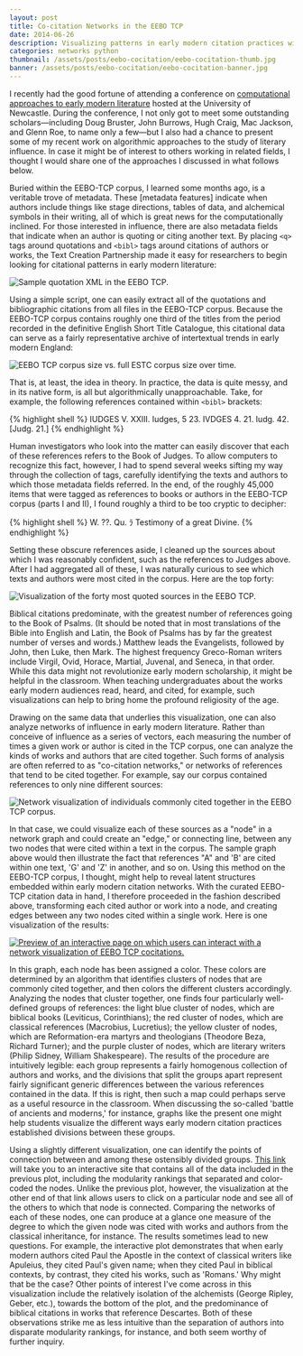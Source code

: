 ```yaml
---
layout: post
title: Co-citation Networks in the EEBO TCP
date: 2014-06-26
description: Visualizing patterns in early modern citation practices with Python and R.
categories: networks python
thumbnail: /assets/posts/eebo-cocitation/eebo-cocitation-thumb.jpg
banner: /assets/posts/eebo-cocitation/eebo-cocitation-banner.jpg
---
```


I recently had the good fortune of attending a conference on [computational approaches to early modern literature][newcastle] hosted at the University of Newcastle. During the conference, I not only got to meet some outstanding scholars—including Doug Bruster, John Burrows, Hugh Craig, Mac Jackson, and Glenn Roe, to name only a few—but I also had a chance to present some of my recent work on algorithmic approaches to the study of literary influence. In case it might be of interest to others working in related fields, I thought I would share one of the approaches I discussed in what follows below.

Buried within the EEBO-TCP corpus, I learned some months ago, is a veritable trove of metadata. These [metadata features] indicate when authors include things like stage directions, tables of data, and alchemical symbols in their writing, all of which is great news for the computationally inclined. For those interested in influence, there are also metadata fields that indicate when an author is quoting or citing another text. By placing `<q>` tags around quotations and `<bibl>` tags around citations of authors or works, the Text Creation Partnership made it easy for researchers to begin looking for citational patterns in early modern literature:

<img class='large' src='/assets/posts/eebo-cocitation/sample_eebo_xml.jpg' alt='Sample quotation XML in the EEBO TCP.'>

Using a simple script, one can easily extract all of the quotations and bibliographic citations from all files in the EEBO-TCP corpus. Because the EEBO-TCP corpus contains roughly one third of the titles from the period recorded in the definitive English Short Title Catalogue, this citational data can serve as a fairly representative archive of intertextual trends in early modern England:

<img class='large' src='/assets/posts/eebo-cocitation/estc_eebo-tcp_titles.jpg' alt='EEBO TCP corpus size vs. full ESTC corpus size over time.'>

That is, at least, the idea in theory. In practice, the data is quite messy, and in its native form, is all but algorithmically unapproachable. Take, for example, the following references contained within `<bibl>` brackets:

{% highlight shell %}
IUDGES V. XXIII.
Iudges, 5 23.
IVDGES 4. 21.
Iudg. 42.
[Judg. 21.]
{% endhighlight %}

Human investigators who look into the matter can easily discover that each of these references refers to the Book of Judges. To allow computers to recognize this fact, however, I had to spend several weeks sifting my way through the collection of <bibl> tags, carefully identifying the texts and authors to which those metadata fields referred. In the end, of the roughly 45,000 items that were tagged as references to books or authors in the EEBO-TCP corpus (parts I and II), I found roughly a third to be too cryptic to decipher:

{% highlight shell %}
W. ??.
Qu.
ﾗ Testimony of a great Divine.
{% endhighlight %}

Setting these obscure references aside, I cleaned up the sources about which I was reasonably confident, such as the references to Judges above. After I had aggregated all of these, I was naturally curious to see which texts and authors were most cited in the corpus. Here are the top forty:

<img class='large' src='/assets/posts/eebo-cocitation/eebo_bibl_top_forty.jpg' alt='Visualization of the forty most quoted sources in the EEBO TCP.'>

Biblical citations predominate, with the greatest number of references going to the Book of Psalms. (It should be noted that in most translations of the Bible into English and Latin, the Book of Psalms has by far the greatest number of verses and words.) Matthew leads the Evangelists, followed by John, then Luke, then Mark. The highest frequency Greco-Roman writers include Virgil, Ovid, Horace, Martial, Juvenal, and Seneca, in that order. While this data might not revolutionize early modern scholarship, it might be helpful in the classroom. When teaching undergraduates about the works early modern audiences read, heard, and cited, for example, such visualizations can help to bring home the profound religiosity of the age.

Drawing on the same data that underlies this visualization, one can also analyze networks of influence in early modern literature. Rather than conceive of influence as a series of vectors, each measuring the number of times a given work or author is cited in the TCP corpus, one can analyze the kinds of works and authors that are cited together. Such forms of analysis are often referred to as "co-citation networks," or networks of references that tend to be cited together. For example, say our corpus contained references to only nine different sources:

<img class='small' src='/assets/posts/eebo-cocitation/simple_sample_network.png' alt='Network visualization of individuals commonly cited together in the EEBO TCP corpus.'>

In that case, we could visualize each of these sources as a "node" in a network graph and could create an "edge," or connecting line, between any two nodes that were cited within a text in the corpus. The sample graph above would then illustrate the fact that references "A" and 'B' are cited within one text, 'G' and 'Z' in another, and so on. Using this method on the EEBO-TCP corpus, I thought, might help to reveal latent structures embedded within early modern citation networks. With the curated EEBO-TCP citation data in hand, I therefore proceeded in the fashion described above, transforming each cited author or work into a node, and creating edges between any two nodes cited within a single work. Here is one visualization of the results:

<a href='/assets/posts/eebo-cocitation/network' class='click-to-interact'>
  <img class='large' src='/assets/posts/eebo-cocitation/eebo_cocitation.jpg' alt='Preview of an interactive page on which users can interact with a network visualization of EEBO TCP cocitations.'>
</a>

In this graph, each node has been assigned a color. These colors are determined by an algorithm that identifies clusters of nodes that are commonly cited together, and then colors the different clusters accordingly. Analyzing the nodes that cluster together, one finds four particularly well-defined groups of references: the light blue cluster of nodes, which are biblical books (Leviticus, Corinthians); the red cluster of nodes, which are classical references (Macrobius, Lucretius); the yellow cluster of nodes, which are Reformation-era martyrs and theologians (Theodore Beza, Richard Turner); and the purple cluster of nodes, which are literary writers (Philip Sidney, William Shakespeare). The results of the procedure are intuitively legible: each group represents a fairly homogenous collection of authors and works, and the divisions that split the groups apart represent fairly significant generic differences between the various references contained in the data. If this is right, then such a map could perhaps serve as a useful resource in the classroom. When discussing the so-called 'battle of ancients and moderns,' for instance, graphs like the present one might help students visualize the different ways early modern citation practices established divisions between these groups.

Using a slightly different visualization, one can identify the points of connection between and among these ostensibly divided groups. [This link][eebo-cocitation-interactive] will take you to an interactive site that contains all of the data included in the previous plot, including the modularity rankings that separated and color-coded the nodes. Unlike the previous plot, however, the visualization at the other end of that link allows users to click on a particular node and see all of the others to which that node is connected. Comparing the networks of each of these nodes, one can produce at a glance one measure of the degree to which the given node was cited with works and authors from the classical inheritance, for instance. The results sometimes lead to new questions. For example, the interactive plot demonstrates that when early modern authors cited Paul the Apostle in the context of classical writers like Apuleius, they cited Paul's given name; when they cited Paul in biblical contexts, by contrast, they cited his works, such as 'Romans.' Why might that be the case? Other points of interest I've come across in this visualization include the relatively isolation of the alchemists (George Ripley, Geber, etc.), towards the bottom of the plot, and the predominance of biblical citations in works that reference Descartes. Both of these observations strike me as less intuitive than the separation of authors into disparate modularity rankings, for instance, and both seem worthy of further inquiry.

[newcastle]:http://www.notwithoutmustard.net/beyond-authorship/
[metadata-features]:http://www.textcreationpartnership.org/docs/dox/instruct2.html
[eebo-cocitation-interactive]:/assets/posts/eebo-cocitation/network